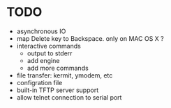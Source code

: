 # TODO

* asynchronous IO
* map Delete key to Backspace. only on MAC OS X ?
* interactive commands
    * output to stderr
    * add engine
    * add more commands
* file transfer: kermit, ymodem, etc
* configration file
* built-in TFTP server support
* allow telnet connection to serial port
